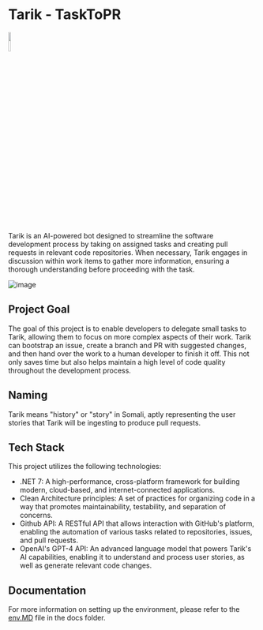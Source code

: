 # Tarik - TaskToPR

<img src="https://user-images.githubusercontent.com/2335582/226174735-298dfef7-2108-4f50-8509-c1a7fec807ec.png"  width="10%">

Tarik is an AI-powered bot designed to streamline the software development process by taking on assigned tasks and creating pull requests in relevant code repositories. When necessary, Tarik engages in discussion within work items to gather more information, ensuring a thorough understanding before proceeding with the task.

![image](https://user-images.githubusercontent.com/2335582/227788613-4e38cddb-5637-45ce-97b5-bb0bf3e5b40c.png)

## Project Goal

The goal of this project is to enable developers to delegate small tasks to Tarik, allowing them to focus on more complex aspects of their work. Tarik can bootstrap an issue, create a branch and PR with suggested changes, and then hand over the work to a human developer to finish it off. This not only saves time but also helps maintain a high level of code quality throughout the development process.

## Naming

Tarik means "history" or "story" in Somali, aptly representing the user stories that Tarik will be ingesting to produce pull requests.

## Tech Stack

This project utilizes the following technologies:

- .NET 7: A high-performance, cross-platform framework for building modern, cloud-based, and internet-connected applications.
- Clean Architecture principles: A set of practices for organizing code in a way that promotes maintainability, testability, and separation of concerns.
- Github API: A RESTful API that allows interaction with GitHub's platform, enabling the automation of various tasks related to repositories, issues, and pull requests.
- OpenAI's GPT-4 API: An advanced language model that powers Tarik's AI capabilities, enabling it to understand and process user stories, as well as generate relevant code changes.

## Documentation

For more information on setting up the environment, please refer to the [env.MD](./docs/env.MD) file in the docs folder.
